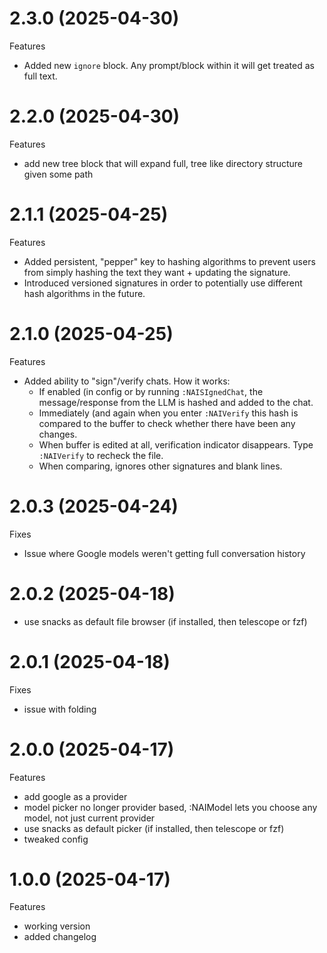 # 2.3.0 (2025-04-30)
Features
- Added new `ignore` block. Any prompt/block within it will get treated as full
  text.

# 2.2.0 (2025-04-30)
Features
- add new tree block that will expand full, tree like directory structure given
  some path

# 2.1.1 (2025-04-25)
Features
- Added persistent, "pepper" key to hashing algorithms to prevent users from
  simply hashing the text they want + updating the signature.
- Introduced versioned signatures in order to potentially use different hash
  algorithms in the future.

# 2.1.0 (2025-04-25)
Features
- Added ability to "sign"/verify chats. How it works:
  - If enabled (in config or by running `:NAISIgnedChat`, the message/response
    from the LLM is hashed and added to the chat.
  - Immediately (and again when you enter `:NAIVerify` this hash is compared to
    the buffer to check whether there have been any changes.
  - When buffer is edited at all, verification indicator disappears. Type
    `:NAIVerify` to recheck the file.
  - When comparing, ignores other signatures and blank lines.

# 2.0.3 (2025-04-24)
Fixes
- Issue where Google models weren't getting full conversation history

# 2.0.2 (2025-04-18)
- use snacks as default file browser (if installed, then telescope or fzf)

# 2.0.1 (2025-04-18)
Fixes
- issue with folding

# 2.0.0 (2025-04-17)
Features
- add google as a provider
- model picker no longer provider based, :NAIModel lets you choose any model,
  not just current provider
- use snacks as default picker (if installed, then telescope or fzf)
- tweaked config 

# 1.0.0 (2025-04-17)
Features
- working version
- added changelog

